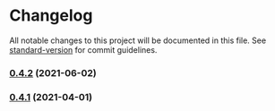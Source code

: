 # Changelog

All notable changes to this project will be documented in this file. See [standard-version](https://github.com/conventional-changelog/standard-version) for commit guidelines.

### [0.4.2](https://github.com/shattercms/users-module/compare/v0.4.1...v0.4.2) (2021-06-02)

### [0.4.1](https://github.com/shattercms/users-module/compare/v0.4.0...v0.4.1) (2021-04-01)
